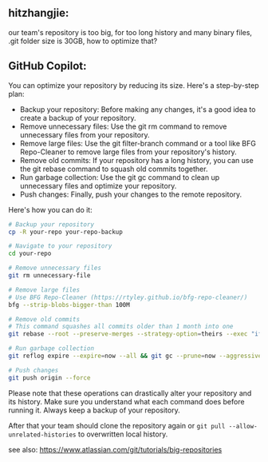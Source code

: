 hitzhangjie:
-----------------------------------------------------------------------------------
our team's repository is too big, for too long history and many binary files, .git folder size is 30GB, how to optimize that?

GitHub Copilot:
-----------------------------------------------------------------------------------
You can optimize your repository by reducing its size. Here's a step-by-step plan:

- Backup your repository: Before making any changes, it's a good idea to create a backup of your repository.
- Remove unnecessary files: Use the git rm command to remove unnecessary files from your repository.
- Remove large files: Use the git filter-branch command or a tool like BFG Repo-Cleaner to remove large files from your repository's history.
- Remove old commits: If your repository has a long history, you can use the git rebase command to squash old commits together.
- Run garbage collection: Use the git gc command to clean up unnecessary files and optimize your repository.
- Push changes: Finally, push your changes to the remote repository.

Here's how you can do it:

```bash
# Backup your repository
cp -R your-repo your-repo-backup

# Navigate to your repository
cd your-repo

# Remove unnecessary files
git rm unnecessary-file

# Remove large files
# Use BFG Repo-Cleaner (https://rtyley.github.io/bfg-repo-cleaner/)
bfg --strip-blobs-bigger-than 100M

# Remove old commits
# This command squashes all commits older than 1 month into one
git rebase --root --preserve-merges --strategy-option=theirs --exec "if [ $(git rev-list --count HEAD^..HEAD) -eq 1 ] && [ $(git show --pretty=%ad --date=short -s HEAD) \< $(date -d '1 month ago' +%Y-%m-%d) ]; then git reset --soft HEAD^ && git commit -C HEAD@{1}; fi"

# Run garbage collection
git reflog expire --expire=now --all && git gc --prune=now --aggressive

# Push changes
git push origin --force
```

Please note that these operations can drastically alter your repository and its history. Make sure you understand what each command does before running it. Always keep a backup of your repository.

After that your team should clone the repository again or `git pull --allow-unrelated-histories` to overwritten local history.

see also: https://www.atlassian.com/git/tutorials/big-repositories